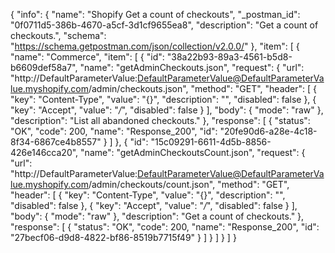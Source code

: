 {
  "info": {
    "name": "Shopify Get a count of checkouts",
    "_postman_id": "0f0711d5-386b-4670-a5cf-3d1cf9655ea8",
    "description": "Get a count of checkouts.",
    "schema": "https://schema.getpostman.com/json/collection/v2.0.0/"
  },
  "item": [
    {
      "name": "Commerce",
      "item": [
        {
          "id": "38a22b93-89a3-4561-b5d8-b6609def58a7",
          "name": "getAdminCheckouts.json",
          "request": {
            "url": "http://DefaultParameterValue:DefaultParameterValue@DefaultParameterValue.myshopify.com/admin/checkouts.json",
            "method": "GET",
            "header": [
              {
                "key": "Content-Type",
                "value": "{}",
                "description": "",
                "disabled": false
              },
              {
                "key": "Accept",
                "value": "*/*",
                "disabled": false
              }
            ],
            "body": {
              "mode": "raw"
            },
            "description": "List all abandoned checkouts."
          },
          "response": [
            {
              "status": "OK",
              "code": 200,
              "name": "Response_200",
              "id": "20fe90d6-a28e-4c18-8f34-6867ce4b8557"
            }
          ]
        },
        {
          "id": "15c09291-6611-4d5b-8856-426e146cca20",
          "name": "getAdminCheckoutsCount.json",
          "request": {
            "url": "http://DefaultParameterValue:DefaultParameterValue@DefaultParameterValue.myshopify.com/admin/checkouts/count.json",
            "method": "GET",
            "header": [
              {
                "key": "Content-Type",
                "value": "{}",
                "description": "",
                "disabled": false
              },
              {
                "key": "Accept",
                "value": "*/*",
                "disabled": false
              }
            ],
            "body": {
              "mode": "raw"
            },
            "description": "Get a count of checkouts."
          },
          "response": [
            {
              "status": "OK",
              "code": 200,
              "name": "Response_200",
              "id": "27becf06-d9d8-4822-bf86-8519b7715f49"
            }
          ]
        }
      ]
    }
  ]
}